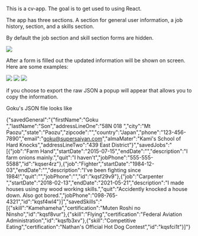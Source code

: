 This is a cv-app. The goal is to get used to using React.

The app has three sections. A section for general user information, a job history, section, and a skills section.

By default the job section and skill section forms are hidden.

<img src="https://i.imgur.com/3AhQCpy.png" >

After a form is filled out the updated information will be shown on screen. Here are some examples:

<img src="https://i.imgur.com/Q7ruJhw.png" >


<img src="https://i.imgur.com/YhzuYGK.png" >


<img src="https://i.imgur.com/rD5Gvzf.png" >


if you choose to export the raw JSON a popup will appear that allows you to copy the information.


Goku's JSON file looks like 

{"savedGeneral":"{\"firstName\":\"Goku \",\"lastName\":\"Son\",\"addressLineOne\":\"58N 018 \",\"city\":\"Mt Paozu\",\"state\":\"Paozu\",\"zipcode\":\"\",\"country\":\"Japan\",\"phone\":\"123-456-7890\",\"email\":\"goku@supersaiyan.com\",\"almaMater\":\"Kami's School of Hard Knocks\",\"addressLineTwo\":\"439 East District\"}","savedJobs":"[{\"job\":\"Farm Hand\",\"startDate\":\"2015-07-15\",\"endDate\":\"\",\"description\":\"I farm onions mainly.\",\"quit\":\"I haven't\",\"jobPhone\":\"555-555-5588\",\"id\":\"kqser4rz\"},{\"job\":\"Fighter\",\"startDate\":\"1984-12-03\",\"endDate\":\"\",\"description\":\"I've been fighting since 1984!\",\"quit\":\"\",\"jobPhone\":\"\",\"id\":\"kqsf29v9\"},{\"job\":\"Carpenter \",\"startDate\":\"2018-02-13\",\"endDate\":\"2021-05-21\",\"description\":\"I made houses using my wood working skills.\",\"quit\":\"Accidently knocked a house down. Also got bored.\",\"jobPhone\":\"098-765-4321\",\"id\":\"kqsf4wl4\"}]","savedSkills":"[{\"skill\":\"Kamehameha\",\"certification\":\"Muten Roshi no Ninsho\",\"id\":\"kqsf8vur\"},{\"skill\":\"Flying\",\"certification\":\"Federal Aviation Administration\",\"id\":\"kqsfb3xv\"},{\"skill\":\"Competitive Eating\",\"certification\":\"Nathan's Official Hot Dog Contest\",\"id\":\"kqsfci1t\"}]"}
